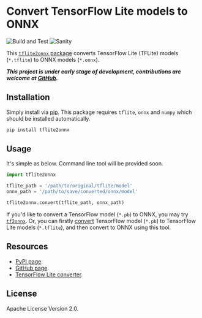 Convert TensorFlow Lite models to ONNX
======================================

![Build and Test](https://github.com/jackwish/tflite2onnx/workflows/Build%20and%20Test/badge.svg)
![Sanity](https://github.com/jackwish/tflite2onnx/workflows/Sanity/badge.svg)

This [`tflite2onnx` package][pypi] converts
TensorFlow Lite (TFLite) models (`*.tflite`) to ONNX models (`*.onnx`).

***This project is under early stage of development, contributions are welcome at [GitHub][github].***


## Installation

Simply install via [pip][pypi].
This package requires `tflite`, `onnx` and `numpy` which should be installed automatically.

```sh
pip install tflite2onnx
```


## Usage

It's simple as below. Command line tool will be provided soon.

```py
import tflite2onnx

tflite_path = '/path/to/original/tflite/model'
onnx_path = '/path/to/save/converted/onnx/model'

tflite2onnx.convert(tflite_path, onnx_path)

```

If you'd like to convert a TensorFlow model (`*.pb`) to ONNX, you may try
[`tf2onnx`](https://github.com/onnx/tensorflow-onnx). Or, you can firstly
[convert][tf2tflite] TensorFlow model (`*.pb`)
to TensorFlow Lite models (`*.tflite`), and then convert to ONNX using this tool.


## Resources

* [PyPI page][pypi].
* [GitHub page][github].
* [TensorFlow Lite converter][tf2tflite].


## License

Apache License Version 2.0.

[pypi]: https://pypi.org/project/tflite2onnx/
[github]: https://github.com/jackwish/tflite2onnx
[tf2tflite]: https://www.tensorflow.org/lite/convert
